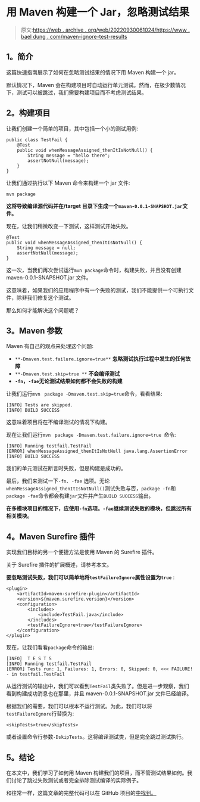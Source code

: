 # 用 Maven 构建一个 Jar，忽略测试结果

> 原文:[https://web . archive . org/web/20220930061024/https://www . bael dung . com/maven-ignore-test-results](https://web.archive.org/web/20220930061024/https://www.baeldung.com/maven-ignore-test-results)

## **1。简介**

这篇快速指南展示了如何在忽略测试结果的情况下用 Maven 构建一个 jar。

默认情况下，Maven 会在构建项目时自动运行单元测试。然而，在极少数情况下，测试可以被跳过，我们需要构建项目而不考虑测试结果。

## **2。构建项目**

让我们创建一个简单的项目，其中包括一个小的测试用例:

```
public class TestFail {
    @Test
    public void whenMessageAssigned_thenItIsNotNull() {
        String message = "hello there";
        assertNotNull(message);
    }
}
```

让我们通过执行以下 Maven 命令来构建一个 jar 文件:

```
mvn package
```

**这将导致编译源代码并在/target 目录下生成一个`maven-0.0.1-SNAPSHOT.jar`文件。**

现在，让我们稍微改变一下测试，这样测试开始失败。

```
@Test
public void whenMessageAssigned_thenItIsNotNull() {
    String message = null;
    assertNotNull(message);
}
```

这一次，当我们再次尝试运行`mvn package`命令时，构建失败，并且没有创建 maven-0.0.1-SNAPSHOT.jar 文件。

这意味着，如果我们的应用程序中有一个失败的测试，我们不能提供一个可执行文件，除非我们修复这个测试。

那么如何才能解决这个问题呢？

## **3。Maven 参数**

Maven 有自己的观点来处理这个问题:

*   `**-Dmaven.test.failure.ignore=true**` **忽略测试执行过程中发生的任何故障**
*   `**-Dmaven.test.skip=true **` **不会编译测试**
*   **`-fn`，`-fae`无论测试结果如何都不会失败的构建**

让我们运行`mvn ` `package -Dmaven.test.skip=true`命令，看看结果:

```
[INFO] Tests are skipped.
[INFO] BUILD SUCCESS
```

这意味着项目将在不编译测试的情况下构建。

现在让我们运行`mvn ` `package -Dmaven.test.failure.ignore=true `命令:

```
[INFO] Running testfail.TestFail
[ERROR] whenMessageAssigned_thenItIsNotNull java.lang.AssertionError
[INFO] BUILD SUCCESS
```

我们的单元测试在断言时失败，但是构建是成功的。

最后，我们来测试一下`-fn`、`-fae` 选项。无论`whenMessageAssigned_thenItIsNotNull()`测试失败与否，`package -fn`和`package -fae`命令都会构建`jar`文件并产生`BUILD SUCCESS`输出。

**在多模块项目的情况下，应使用`-fn`选项。`-fae`继续测试失败的模块，但跳过所有相关模块。**

## **4。Maven Surefire 插件**

实现我们目标的另一个便捷方法是使用 Maven 的 Surefire 插件。

关于 Surefire 插件的扩展概述，请参考本文。

**要忽略测试失败，我们可以简单地将`testFailureIgnore`属性设置为`true`** :

```
<plugin>
    <artifactId>maven-surefire-plugin</artifactId>
    <version>${maven.surefire.version}</version>
    <configuration>
        <includes>
            <include>TestFail.java</include>
        </includes>
        <testFailureIgnore>true</testFailureIgnore>
    </configuration>
</plugin>
```

现在，让我们看看`package`命令的输出:

```
[INFO]  T E S T S
[INFO] Running testfail.TestFail
[ERROR] Tests run: 1, Failures: 1, Errors: 0, Skipped: 0, <<< FAILURE! - in testfail.TestFail
```

从运行测试的输出中，我们可以看到`TestFail`类失败了。但是进一步观察，我们看到构建成功消息也在那里，并且 maven-0.0.1-SNAPSHOT.jar 文件已经编译。

根据我们的需要，我们可以根本不运行测试。为此，我们可以将`testFailureIgnore`行替换为:

```
<skipTests>true</skipTests>
```

或者设置命令行参数`-DskipTests`。这将编译测试类，但是完全跳过测试执行。

## **5。结论**

在本文中，我们学习了如何用 Maven 构建我们的项目，而不管测试结果如何。我们讨论了跳过失败测试或者完全排除测试编译的实际例子。

和往常一样，这篇文章的完整代码可以在 GitHub 项目的[中找到。](https://web.archive.org/web/20220627074421/https://github.com/eugenp/tutorials/tree/master/maven-modules/maven-integration-test)